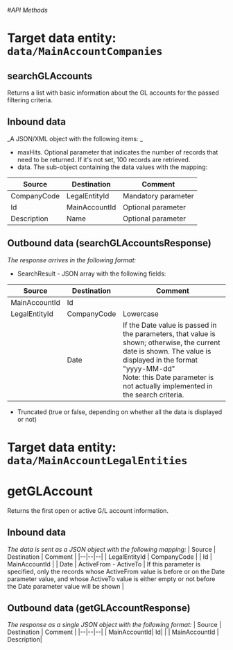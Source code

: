 #_API Methods_

# Target data entity: `data/MainAccountCompanies`

## **searchGLAccounts**
Returns a list with basic information about the GL accounts for the passed filtering criteria.

## Inbound data

_A JSON/XML object with the following items: _
- maxHits. Optional parameter that indicates the number of records that need to be returned. If it's not set, 100 records are retrieved.
- data. The sub-object containing the data values with the mapping:

| Source | Destination | Comment |
|--|--|--|
| CompanyCode | LegalEntityId | Mandatory parameter | 
| Id | MainAccountId | Optional parameter |
| Description | Name | Optional parameter |

## Outbound data (searchGLAccountsResponse)
_The response arrives in the following format:_
- SearchResult - JSON array with the following fields:

| Source | Destination | Comment |
|--|--|--|
| MainAccountId | Id |
| LegalEntityId| CompanyCode | Lowercase |
| | Date | If the Date value is passed in the parameters, that value is shown; otherwise, the current date is shown. The value is displayed in the format "yyyy-MM-dd"<br />Note: this Date parameter is not actually implemented in the search criteria. |
- Truncated (true or false, depending on whether all the data is displayed or not)


# Target data entity: `data/MainAccountLegalEntities`

# **getGLAccount**
Returns the first open or active G/L account information.
## Inbound data
_The data is sent as a JSON object with the following mapping:_
| Source | Destination | Comment |
|--|--|--|
| LegalEntityId | CompanyCode |
| Id | MainAccountId |
| Date | ActiveFrom - ActiveTo | If this parameter is specified, only the records whose ActiveFrom value is before or on the Date parameter value, and whose ActiveTo value is either empty or not before the Date parameter value will be shown |

## Outbound data (getGLAccountResponse)
_The response as a single JSON object with the following format:_
| Source | Destination | Comment |
|--|--|--|
| MainAccountId| Id| |
| MainAccountId | Description|